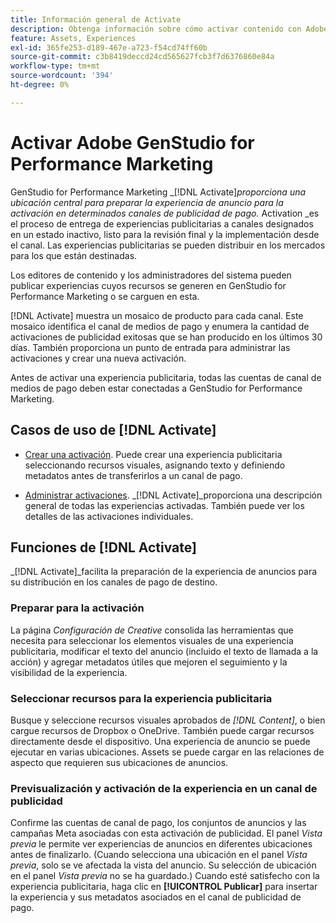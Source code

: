 ```yaml
---
title: Información general de Activate
description: Obtenga información sobre cómo activar contenido con Adobe Experience Cloud y aplicaciones de terceros.
feature: Assets, Experiences
exl-id: 365fe253-d189-467e-a723-f54cd74ff60b
source-git-commit: c3b8419deccd24cd565627fcb3f7d6376860e84a
workflow-type: tm+mt
source-wordcount: '394'
ht-degree: 0%

---
```


# Activar Adobe GenStudio for Performance Marketing

GenStudio for Performance Marketing _[!DNL Activate]_proporciona una ubicación central para preparar la experiencia de anuncio para la activación en determinados canales de publicidad de pago._ Activation _es el proceso de entrega de experiencias publicitarias a canales designados en un estado inactivo, listo para la revisión final y la implementación desde el canal. Las experiencias publicitarias se pueden distribuir en los mercados para los que están destinadas.

Los editores de contenido y los administradores del sistema pueden publicar experiencias cuyos recursos se generen en GenStudio for Performance Marketing o se carguen en esta.

[!DNL Activate] muestra un mosaico de producto para cada canal. Este mosaico identifica el canal de medios de pago y enumera la cantidad de activaciones de publicidad exitosas que se han producido en los últimos 30 días. También proporciona un punto de entrada para administrar las activaciones y crear una nueva activación.

Antes de activar una experiencia publicitaria, todas las cuentas de canal de medios de pago deben estar conectadas a GenStudio for Performance Marketing.

## Casos de uso de [!DNL Activate]

* [Crear una activación](create-activation.md). Puede crear una experiencia publicitaria seleccionando recursos visuales, asignando texto y definiendo metadatos antes de transferirlos a un canal de pago.

* [Administrar activaciones](manage-activations.md). _[!DNL Activate]_proporciona una descripción general de todas las experiencias activadas. También puede ver los detalles de las activaciones individuales.

## Funciones de [!DNL Activate]

_[!DNL Activate]_facilita la preparación de la experiencia de anuncios para su distribución en los canales de pago de destino.

### Preparar para la activación

La página _Configuración de Creative_ consolida las herramientas que necesita para seleccionar los elementos visuales de una experiencia publicitaria, modificar el texto del anuncio (incluido el texto de llamada a la acción) y agregar metadatos útiles que mejoren el seguimiento y la visibilidad de la experiencia.

### Seleccionar recursos para la experiencia publicitaria

Busque y seleccione recursos visuales aprobados de _[!DNL Content]_, o bien cargue recursos de Dropbox o OneDrive. También puede cargar recursos directamente desde el dispositivo. Una experiencia de anuncio se puede ejecutar en varias ubicaciones. Assets se puede cargar en las relaciones de aspecto que requieren sus ubicaciones de anuncios.

### Previsualización y activación de la experiencia en un canal de publicidad

Confirme las cuentas de canal de pago, los conjuntos de anuncios y las campañas Meta asociadas con esta activación de publicidad. El panel _Vista previa_ le permite ver experiencias de anuncios en diferentes ubicaciones antes de finalizarlo. (Cuando selecciona una ubicación en el panel _Vista previa_, solo se ve afectada la vista del anuncio. Su selección de ubicación en el panel _Vista previa_ no se ha guardado.) Cuando esté satisfecho con la experiencia publicitaria, haga clic en **[!UICONTROL Publicar]** para insertar la experiencia y sus metadatos asociados en el canal de publicidad de pago.
